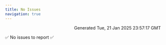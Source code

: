 ```yaml
---
title: No Issues
navigation: true
---
```


<p style="text-align:right;color:#cccs">
Generated Tue, 21 Jan 2025 23:57:17 GMT
</p>
<p>✅ No issues to report ✅</p>



